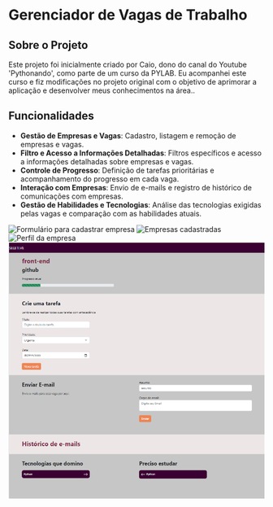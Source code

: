# Gerenciador de Vagas de Trabalho

## Sobre o Projeto
Este projeto foi inicialmente criado por Caio, dono do canal do Youtube 'Pythonando', como parte de um curso da PYLAB. Eu acompanhei este curso e fiz modificações no projeto original com o objetivo de aprimorar a aplicação e desenvolver meus conhecimentos na área..

## Funcionalidades
- **Gestão de Empresas e Vagas**: Cadastro, listagem e remoção de empresas e vagas.
- **Filtro e Acesso a Informações Detalhadas**: Filtros específicos e acesso a informações detalhadas sobre empresas e vagas.
- **Controle de Progresso**: Definição de tarefas prioritárias e acompanhamento do progresso em cada vaga.
- **Interação com Empresas**: Envio de e-mails e registro de histórico de comunicações com empresas.
- **Gestão de Habilidades e Tecnologias**: Análise das tecnologias exigidas pelas vagas e comparação com as habilidades atuais.

![Formulário para cadastrar empresa]([https://exemplo.com/imagem1.jpg](https://github.com/Thais-DN/Gerenciamento_Vagas/blob/master/media/Form-NovaEmpresa.png))
![Empresas cadastradas]([https://exemplo.com/imagem2.jpg](https://github.com/Thais-DN/Gerenciamento_Vagas/blob/master/media/GerenciarEmpresas.png))
![Perfil da empresa]([https://exemplo.com/imagem3.jpg](https://github.com/Thais-DN/Gerenciamento_Vagas/blob/master/media/PerfilEmpresa.png)https://github.com/Thais-DN/Gerenciamento_Vagas/blob/master/media/PerfilEmpresa.png)
![Controle de vagas](https://github.com/Thais-DN/Gerenciamento_Vagas/blob/master/media/ControlVaga.png)

